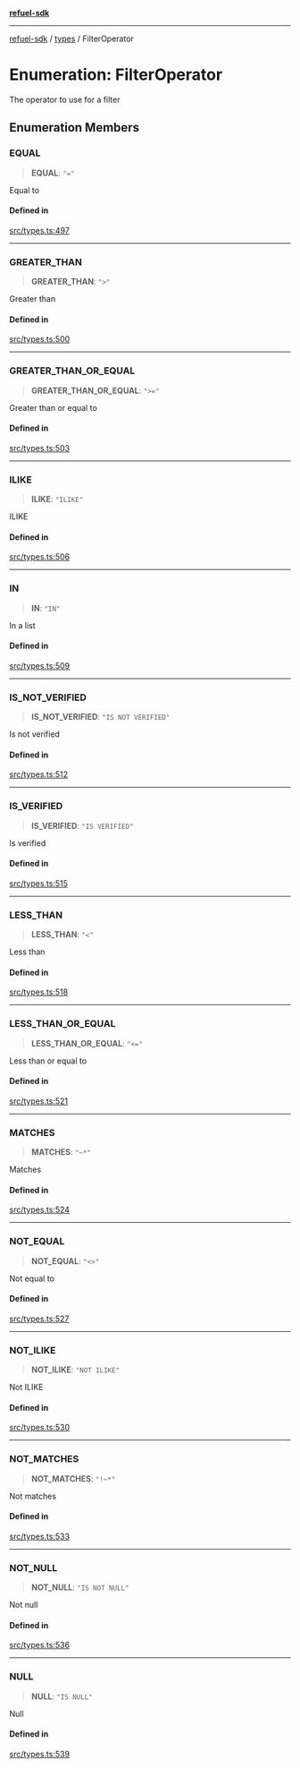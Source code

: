 [**refuel-sdk**](../../README.md)

***

[refuel-sdk](../../modules.md) / [types](../README.md) / FilterOperator

# Enumeration: FilterOperator

The operator to use for a filter

## Enumeration Members

### EQUAL

> **EQUAL**: `"="`

Equal to

#### Defined in

[src/types.ts:497](https://github.com/refuel-ai/refuel-sdk/blob/992e715e614e75caa11e039ae8b03c5366ed7bea/src/types.ts#L497)

***

### GREATER\_THAN

> **GREATER\_THAN**: `">"`

Greater than

#### Defined in

[src/types.ts:500](https://github.com/refuel-ai/refuel-sdk/blob/992e715e614e75caa11e039ae8b03c5366ed7bea/src/types.ts#L500)

***

### GREATER\_THAN\_OR\_EQUAL

> **GREATER\_THAN\_OR\_EQUAL**: `">="`

Greater than or equal to

#### Defined in

[src/types.ts:503](https://github.com/refuel-ai/refuel-sdk/blob/992e715e614e75caa11e039ae8b03c5366ed7bea/src/types.ts#L503)

***

### ILIKE

> **ILIKE**: `"ILIKE"`

ILIKE

#### Defined in

[src/types.ts:506](https://github.com/refuel-ai/refuel-sdk/blob/992e715e614e75caa11e039ae8b03c5366ed7bea/src/types.ts#L506)

***

### IN

> **IN**: `"IN"`

In a list

#### Defined in

[src/types.ts:509](https://github.com/refuel-ai/refuel-sdk/blob/992e715e614e75caa11e039ae8b03c5366ed7bea/src/types.ts#L509)

***

### IS\_NOT\_VERIFIED

> **IS\_NOT\_VERIFIED**: `"IS NOT VERIFIED"`

Is not verified

#### Defined in

[src/types.ts:512](https://github.com/refuel-ai/refuel-sdk/blob/992e715e614e75caa11e039ae8b03c5366ed7bea/src/types.ts#L512)

***

### IS\_VERIFIED

> **IS\_VERIFIED**: `"IS VERIFIED"`

Is verified

#### Defined in

[src/types.ts:515](https://github.com/refuel-ai/refuel-sdk/blob/992e715e614e75caa11e039ae8b03c5366ed7bea/src/types.ts#L515)

***

### LESS\_THAN

> **LESS\_THAN**: `"<"`

Less than

#### Defined in

[src/types.ts:518](https://github.com/refuel-ai/refuel-sdk/blob/992e715e614e75caa11e039ae8b03c5366ed7bea/src/types.ts#L518)

***

### LESS\_THAN\_OR\_EQUAL

> **LESS\_THAN\_OR\_EQUAL**: `"<="`

Less than or equal to

#### Defined in

[src/types.ts:521](https://github.com/refuel-ai/refuel-sdk/blob/992e715e614e75caa11e039ae8b03c5366ed7bea/src/types.ts#L521)

***

### MATCHES

> **MATCHES**: `"~*"`

Matches

#### Defined in

[src/types.ts:524](https://github.com/refuel-ai/refuel-sdk/blob/992e715e614e75caa11e039ae8b03c5366ed7bea/src/types.ts#L524)

***

### NOT\_EQUAL

> **NOT\_EQUAL**: `"<>"`

Not equal to

#### Defined in

[src/types.ts:527](https://github.com/refuel-ai/refuel-sdk/blob/992e715e614e75caa11e039ae8b03c5366ed7bea/src/types.ts#L527)

***

### NOT\_ILIKE

> **NOT\_ILIKE**: `"NOT ILIKE"`

Not ILIKE

#### Defined in

[src/types.ts:530](https://github.com/refuel-ai/refuel-sdk/blob/992e715e614e75caa11e039ae8b03c5366ed7bea/src/types.ts#L530)

***

### NOT\_MATCHES

> **NOT\_MATCHES**: `"!~*"`

Not matches

#### Defined in

[src/types.ts:533](https://github.com/refuel-ai/refuel-sdk/blob/992e715e614e75caa11e039ae8b03c5366ed7bea/src/types.ts#L533)

***

### NOT\_NULL

> **NOT\_NULL**: `"IS NOT NULL"`

Not null

#### Defined in

[src/types.ts:536](https://github.com/refuel-ai/refuel-sdk/blob/992e715e614e75caa11e039ae8b03c5366ed7bea/src/types.ts#L536)

***

### NULL

> **NULL**: `"IS NULL"`

Null

#### Defined in

[src/types.ts:539](https://github.com/refuel-ai/refuel-sdk/blob/992e715e614e75caa11e039ae8b03c5366ed7bea/src/types.ts#L539)

